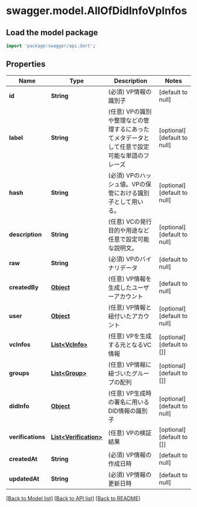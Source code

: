 # swagger.model.AllOfDidInfoVpInfos

## Load the model package
```dart
import 'package:swagger/api.dart';
```

## Properties
Name | Type | Description | Notes
------------ | ------------- | ------------- | -------------
**id** | **String** | (必須) VP情報の識別子 | [default to null]
**label** | **String** | (任意) VPの識別や整理などの管理するにあったてメタデータとして任意で設定可能な単語のフレーズ | [optional] [default to null]
**hash** | **String** | (必須) VPのハッシュ値。VPの保管における識別子として用いる。 | [optional] [default to null]
**description** | **String** | (任意) VCの発行目的や用途など任意で設定可能な説明文。 | [optional] [default to null]
**raw** | **String** | (必須) VPのバイナリデータ | [default to null]
**createdBy** | [**Object**](Object.md) | (任意) VP情報を生成したユーザーアカウント | [default to null]
**user** | [**Object**](Object.md) | (任意) VP情報と紐付いたアカウント | [optional] [default to null]
**vcInfos** | [**List&lt;VcInfo&gt;**](VcInfo.md) | (任意) VPを生成する元となるVC情報 | [optional] [default to []]
**groups** | [**List&lt;Group&gt;**](Group.md) | (任意) VP情報に紐づいたグループの配列 | [optional] [default to []]
**didInfo** | [**Object**](Object.md) | (任意) VP生成時の署名に用いるDID情報の識別子 | [optional] [default to null]
**verifications** | [**List&lt;Verification&gt;**](Verification.md) | (任意) VPの検証結果 | [optional] [default to []]
**createdAt** | **String** | (必須) VP情報の作成日時 | [default to null]
**updatedAt** | **String** | (必須) VP情報の更新日時 | [default to null]

[[Back to Model list]](../README.md#documentation-for-models) [[Back to API list]](../README.md#documentation-for-api-endpoints) [[Back to README]](../README.md)

